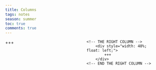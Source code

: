 ---title: Columnstags: notesseason: summertoc: truecomments: true---
<div style="width: 100%;">
	<!-- THE LEFT COLUMN -->
		<div style="width: 48%; float: left; margin-right: 4%;">
			+++
		</div>
	<!-- END THE LEFT COLUMN -->
	
	<!-- THE RIGHT COLUMN -->
		<div style="width: 48%; float: left;">
			+++
		</div>
	<!-- END THE RIGHT COLUMN -->
</div>

